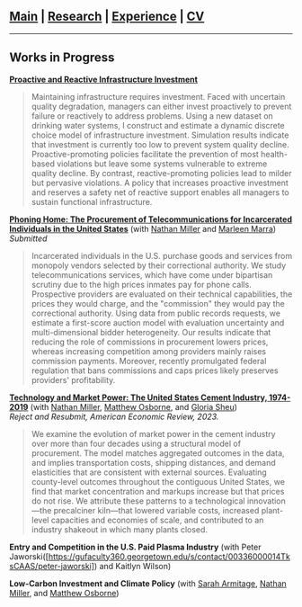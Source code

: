 ## [Main](https://gsileo.github.io/) | [Research](/research.html) | [Experience](/experience.html) | [CV](/cv/sileo_cv.pdf)

* * *

## Works in Progress
**[Proactive and Reactive Infrastructure Investment](/papers/Sileo_ProactiveReactive.pdf)**
>Maintaining infrastructure requires investment. Faced with uncertain quality degradation, managers can either invest proactively to prevent failure or reactively to address problems. Using a new dataset on drinking water systems, I construct and estimate a dynamic discrete choice model of infrastructure investment. Simulation results indicate that investment is currently too low to prevent system quality decline. Proactive-promoting policies facilitate the prevention of most health-based violations but leave some systems vulnerable to extreme quality decline. By contrast, reactive-promoting policies lead to milder but pervasive violations. A policy that increases proactive investment and reserves a safety net of reactive support enables all managers to sustain functional infrastructure.

**[Phoning Home: The Procurement of Telecommunications for Incarcerated Individuals in the United States](/papers/prisonphones.pdf)** (with [Nathan Miller](http://www.nathanhmiller.org/) and [Marleen Marra](https://www.marleenmarra.nl/)) *Submitted*
>Incarcerated individuals in the U.S. purchase goods and services from monopoly vendors selected by their correctional authority. We study telecommunications services, which have come under bipartisan scrutiny due to the high prices inmates pay for phone calls. Prospective providers are evaluated on their technical capabilities, the prices they would charge, and the "commission" they would pay the correctional authority. Using data from public records requests, we estimate a first-score auction model with evaluation uncertainty and multi-dimensional bidder heterogeneity. Our results indicate that reducing the role of commissions in procurement lowers prices, whereas increasing competition among providers mainly raises commission payments. Moreover, recently promulgated federal regulation that bans commissions and caps prices likely preserves providers' profitability.

**[Technology and Market Power: The United States Cement Industry, 1974-2019](/papers/moss_cement_markups.pdf)** (with [Nathan Miller](http://www.nathanhmiller.org/), [Matthew Osborne](https://sites.google.com/site/matthewosborne/), and [Gloria Sheu](https://sites.google.com/site/gloriaysheu/))   
*Reject and Resubmit, American Economic Review, 2023.*
>We examine the evolution of market power in the cement industry over more than four decades using a structural model of procurement. The model matches aggregated outcomes in the data, and implies transportation costs, shipping distances, and demand elasticities that are consistent with external sources. Evaluating county-level outcomes throughout the contiguous United States, we find that market concentration and markups increase but that prices do not rise. We attribute these patterns to a technological innovation—the precalciner kiln—that lowered variable costs, increased plant-level capacities and economies of scale, and contributed to an industry shakeout in which many plants closed.


**Entry and Competition in the U.S. Paid Plasma Industry** (with Peter Jaworski([https://gufaculty360.georgetown.edu/s/contact/00336000014TksCAAS/peter-jaworski]) and Kaitlyn Wilson)

**Low-Carbon Investment and Climate Policy** (with [Sarah Armitage](https://www.sarah-armitage.com/home), [Nathan Miller](http://www.nathanhmiller.org/), and [Matthew Osborne](https://sites.google.com/site/matthewosborne/))
